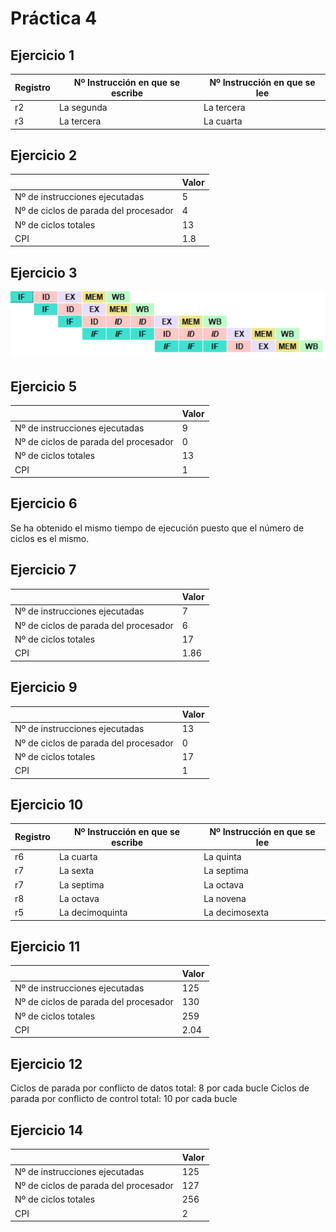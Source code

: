 # Práctica 4

## Ejercicio 1

| Registro                             | Nº Instrucción en que se escribe | Nº Instrucción en que se lee     |
|--------------------------------------|----------------------------------|----------------------------------|
| r2                                   | La segunda                       | La tercera                       |
| r3                                   | La tercera                       | La cuarta                        |

## Ejercicio 2

|                                       | Valor|
|---------------------------------------|------|
| Nº de instrucciones ejecutadas        | 5    |
| Nº de ciclos de parada del procesador | 4    |
| Nº de ciclos totales                  | 13   |
| CPI                                   | 1.8  |

## Ejercicio 3

![Ver imagen (ejercicio3.png)](ejercicio3.png "Ejercicio 3")

## Ejercicio 5

|                                       | Valor|
|---------------------------------------|------|
| Nº de instrucciones ejecutadas        | 9    |
| Nº de ciclos de parada del procesador | 0    |
| Nº de ciclos totales                  | 13   |
| CPI                                   | 1    |

## Ejercicio 6

Se ha obtenido el mismo tiempo de ejecución puesto que el número de ciclos es el mismo.

## Ejercicio 7 

|                                       | Valor|
|---------------------------------------|------|
| Nº de instrucciones ejecutadas        | 7    |
| Nº de ciclos de parada del procesador | 6    |
| Nº de ciclos totales                  | 17   |
| CPI                                   | 1.86 |

## Ejercicio 9 

|                                       | Valor|
|---------------------------------------|------|
| Nº de instrucciones ejecutadas        | 13   |
| Nº de ciclos de parada del procesador | 0    |
| Nº de ciclos totales                  | 17   |
| CPI                                   | 1    |

## Ejercicio 10


| Registro                             | Nº Instrucción en que se escribe | Nº Instrucción en que se lee     |
|--------------------------------------|----------------------------------|----------------------------------|
| r6                                   | La cuarta                        | La quinta                        |
| r7                                   | La sexta                         | La septima                       |
| r7                                   | La septima                       | La octava                        |
| r8                                   | La octava                        | La novena                        |
| r5                                   | La decimoquinta                  | La decimosexta                   |

## Ejercicio 11

|                                       | Valor|
|---------------------------------------|------|
| Nº de instrucciones ejecutadas        | 125  |
| Nº de ciclos de parada del procesador | 130  |
| Nº de ciclos totales                  | 259  |
| CPI                                   | 2.04 |

## Ejercicio 12

Ciclos de parada por conflicto de datos total: 8 por cada bucle
Ciclos de parada por conflicto de control total: 10 por cada bucle

## Ejercicio 14

|                                       | Valor|
|---------------------------------------|------|
| Nº de instrucciones ejecutadas        | 125  |
| Nº de ciclos de parada del procesador | 127  |
| Nº de ciclos totales                  | 256  |
| CPI                                   | 2    |